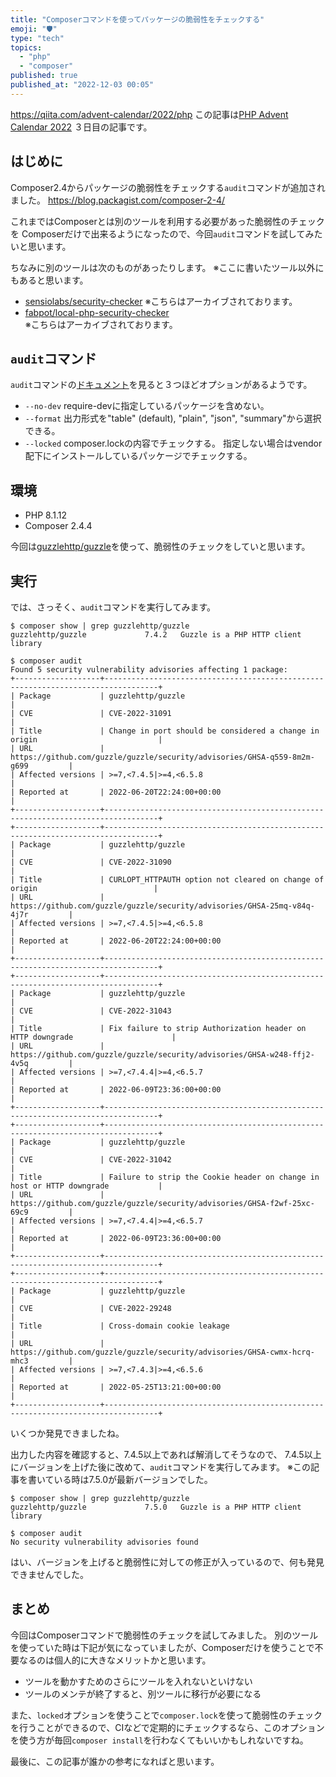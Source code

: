 ```yaml
---
title: "Composerコマンドを使ってパッケージの脆弱性をチェックする"
emoji: "🛡️"
type: "tech"
topics:
  - "php"
  - "composer"
published: true
published_at: "2022-12-03 00:05"
---
```


https://qiita.com/advent-calendar/2022/php
この記事は[PHP Advent Calendar 2022](https://qiita.com/advent-calendar/2022/php) ３日目の記事です。

## はじめに

Composer2.4からパッケージの脆弱性をチェックする`audit`コマンドが追加されました。
https://blog.packagist.com/composer-2-4/

これまではComposerとは別のツールを利用する必要があった脆弱性のチェックを
Composerだけで出来るようになったので、今回`audit`コマンドを試してみたいと思います。

ちなみに別のツールは次のものがあったりします。
※ここに書いたツール以外にもあると思います。
- [sensiolabs/security-checker](https://github.com/sensiolabs/security-checker)
※こちらはアーカイブされております。
- [fabpot/local-php-security-checker](https://github.com/fabpot/local-php-security-checker)  
※こちらはアーカイブされております。

## `audit`コマンド

`audit`コマンドの[ドキュメント](https://getcomposer.org/doc/03-cli.md#audit)を見ると３つほどオプションがあるようです。

- `--no-dev`
require-devに指定しているパッケージを含めない。
- `--format`
出力形式を"table" (default), "plain", "json", "summary"から選択できる。
- `--locked`
composer.lockの内容でチェックする。
指定しない場合はvendor配下にインストールしているパッケージでチェックする。

## 環境
- PHP 8.1.12
- Composer 2.4.4

今回は[guzzlehttp/guzzle](https://github.com/guzzle/guzzle)を使って、脆弱性のチェックをしていと思います。

## 実行

では、さっそく、`audit`コマンドを実行してみます。

```
$ composer show | grep guzzlehttp/guzzle
guzzlehttp/guzzle             7.4.2   Guzzle is a PHP HTTP client library

$ composer audit
Found 5 security vulnerability advisories affecting 1 package:
+-------------------+----------------------------------------------------------------------------------+
| Package           | guzzlehttp/guzzle                                                                |
| CVE               | CVE-2022-31091                                                                   |
| Title             | Change in port should be considered a change in origin                           |
| URL               | https://github.com/guzzle/guzzle/security/advisories/GHSA-q559-8m2m-g699         |
| Affected versions | >=7,<7.4.5|>=4,<6.5.8                                                            |
| Reported at       | 2022-06-20T22:24:00+00:00                                                        |
+-------------------+----------------------------------------------------------------------------------+
+-------------------+----------------------------------------------------------------------------------+
| Package           | guzzlehttp/guzzle                                                                |
| CVE               | CVE-2022-31090                                                                   |
| Title             | CURLOPT_HTTPAUTH option not cleared on change of origin                          |
| URL               | https://github.com/guzzle/guzzle/security/advisories/GHSA-25mq-v84q-4j7r         |
| Affected versions | >=7,<7.4.5|>=4,<6.5.8                                                            |
| Reported at       | 2022-06-20T22:24:00+00:00                                                        |
+-------------------+----------------------------------------------------------------------------------+
+-------------------+----------------------------------------------------------------------------------+
| Package           | guzzlehttp/guzzle                                                                |
| CVE               | CVE-2022-31043                                                                   |
| Title             | Fix failure to strip Authorization header on HTTP downgrade                      |
| URL               | https://github.com/guzzle/guzzle/security/advisories/GHSA-w248-ffj2-4v5q         |
| Affected versions | >=7,<7.4.4|>=4,<6.5.7                                                            |
| Reported at       | 2022-06-09T23:36:00+00:00                                                        |
+-------------------+----------------------------------------------------------------------------------+
+-------------------+----------------------------------------------------------------------------------+
| Package           | guzzlehttp/guzzle                                                                |
| CVE               | CVE-2022-31042                                                                   |
| Title             | Failure to strip the Cookie header on change in host or HTTP downgrade           |
| URL               | https://github.com/guzzle/guzzle/security/advisories/GHSA-f2wf-25xc-69c9         |
| Affected versions | >=7,<7.4.4|>=4,<6.5.7                                                            |
| Reported at       | 2022-06-09T23:36:00+00:00                                                        |
+-------------------+----------------------------------------------------------------------------------+
+-------------------+----------------------------------------------------------------------------------+
| Package           | guzzlehttp/guzzle                                                                |
| CVE               | CVE-2022-29248                                                                   |
| Title             | Cross-domain cookie leakage                                                      |
| URL               | https://github.com/guzzle/guzzle/security/advisories/GHSA-cwmx-hcrq-mhc3         |
| Affected versions | >=7,<7.4.3|>=4,<6.5.6                                                            |
| Reported at       | 2022-05-25T13:21:00+00:00                                                        |
+-------------------+----------------------------------------------------------------------------------+
```

いくつか発見できましたね。

出力した内容を確認すると、7.4.5以上であれば解消してそうなので、
7.4.5以上にバージョンを上げた後に改めて、`audit`コマンドを実行してみます。
※この記事を書いている時は7.5.0が最新バージョンでした。

```
$ composer show | grep guzzlehttp/guzzle
guzzlehttp/guzzle             7.5.0   Guzzle is a PHP HTTP client library

$ composer audit
No security vulnerability advisories found
```

はい、バージョンを上げると脆弱性に対しての修正が入っているので、何も発見できませんでした。

## まとめ

今回はComposerコマンドで脆弱性のチェックを試してみました。
別のツールを使っていた時は下記が気になっていましたが、Composerだけを使うことで不要なるのは個人的に大きなメリットかと思います。
- ツールを動かすためのさらにツールを入れないといけない
- ツールのメンテが終了すると、別ツールに移行が必要になる

また、`locked`オプションを使うことで`composer.lock`を使って脆弱性のチェックを行うことができるので、CIなどで定期的にチェックするなら、このオプションを使う方が毎回`composer install`を行わなくてもいいかもしれないですね。

最後に、この記事が誰かの参考になればと思います。